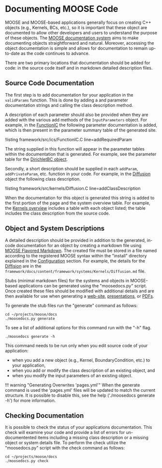 # Documenting MOOSE Code

MOOSE and MOOSE-based applications generally focus on creating C++ objects (e.g., Kernels, BCs, etc.), so it is important that these object are documented to allow other developers and users to understand the purpose of these objects. The [MOOSE documentation system](utilities/documentation/index.md) aims to make documenting objects straightforward and natural. Moreover, accessing the object documentation is simple and allows for documentation to remain up-to-date as the code continues to advance.

There are two primary locations that documentation should be added for code: in the source code itself and in markdown detailed description files.


## Source Code Documentation

The first step is to add documentation for your application in the `validParams` function. This is done by adding a
and parameter documentation strings and calling the class description method.

A description of each parameter should also be provided when they are added with the various add methods
of the `InputParameters` object. For example, in the [FunctionIC](framework/FunctionIC.md)
the following parameter documentation is added, which is then present in the parameter summary table of the
generated site.

!listing framework/src/ics/FunctionIC.C line=addRequiredParam

The string supplied in this function will appear in the parameter tables within the documentation that is generated.
For example, see the parameter table for the [DirichletBC object](framework/DirichletBC.md).

Secondly, a short description should be supplied in each `addParam`, `addPrivateParam`, etc. function in your code. For
example, in the [Diffusion](framework/Diffusion.md) object the following class
description.

!listing framework/src/kernels/Diffusion.C line=addClassDescription

When the documentation for this object is generated this string is added to the first portion of the page and the
system overview table. For example, the [Kernels overview](systems/Kernels/index.md) includes a table with each object
listed; the table includes the class description from the source code.

## Object and System Descriptions

A detailed description should be provided in addition to the generated, in-code documentation for an object by creating a markdown file using
[MOOSE Flavored Markdown](moose_markdown/index.md). The created file must be stored in a file named according to the
registered MOOSE syntax within the "install" directory explained in the [Configuration](documentation/setup.md#configuration) section. For example, the details for the [Diffision](framework/Diffusion.md) are in the `framework/docs/content/framework/systems/Kernels/Diffusion.md` file.

Stubs (minimal markdown files) for the systems and objects in MOOSE-based applications can be generated using the "moosedocs.py" script. Once created these files should be modified with additional details and are then available for use when generating a [web-site](utilities/documentation/website.md), [presentations](utilities/documentation/presentation.md), or [PDFs](utilities/documentation/pdf.md).

To generate the stub files run the "generate" command as follows:

```text
cd ~/projects/moose/docs
./moosedocs.py generate
```

To see a list of additional options for this command run with the "-h" flag.
```text
./moosedocs generate -h
```

This command needs to be run only when you edit source code of your application:
* when you add a new object (e.g., Kernel, BoundaryCondition, etc.) to your application,
* when you add or modify the class description of an existing object, and
* when you modify the input parameters of an existing object.

!!! warning "Generating Overwrites 'pages.yml'"
    When the generate command is used the 'pages.yml' files will be updated to match the current structure. It is
    possible to disable this, see the help ('./moosedocs generate -h') for more information.


## Checking Documentation

It is possible to check the status of your applications documentation. This check will examine your code and provide a list of errors for un-documentented items including a missing class description or a missing object or system details file. To perform the check utilize the "moosedocs.py" script with the check command as follows:

```text
cd ~/projects/moose/docs
./moosedocs.py check
```
